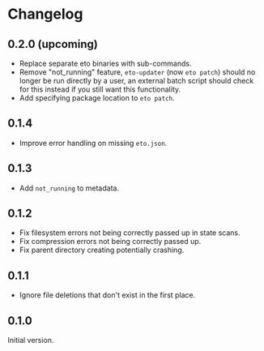 # Changelog

## 0.2.0 (upcoming)

- Replace separate eto binaries with sub-commands.
- Remove "not_running" feature, `eto-updater` (now `eto patch`) should no longer be run directly by
    a user, an external batch script should check for this instead if you still want this
    functionality.
- Add specifying package location to `eto patch`.

## 0.1.4

- Improve error handling on missing `eto.json`.

## 0.1.3

- Add `not_running` to metadata.

## 0.1.2

- Fix filesystem errors not being correctly passed up in state scans.
- Fix compression errors not being correctly passed up.
- Fix parent directory creating potentially crashing.

## 0.1.1

- Ignore file deletions that don't exist in the first place.

## 0.1.0

Initial version.
